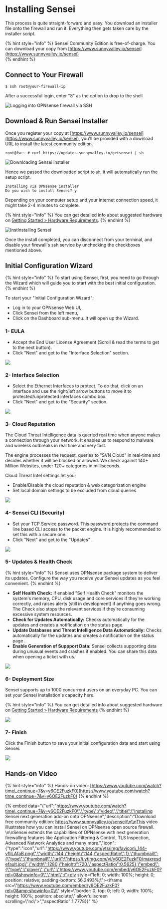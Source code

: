 # Installing Sensei

This process is quite straight-forward and easy. You download an installer file onto the firewall and run it. Everything then gets taken care by the installer script.

{% hint style="info" %}
Sensei Community Edition is free-of-charge. You can download your copy from [https://www.sunnyvalley.io/sensei](https://www.sunnyvalley.io/sensei)  
{% endhint %}

## Connect to Your Firewall

```text
$ ssh root@your-firewall-ip
```

After a successful login, enter "8" as the option to drop to the shell

![Logging into OPNsense firewall via SSH](../.gitbook/assets/opnsense-terminal-1.png)

## Download & Run Sensei Installer

Once you register your copy at [https://www.sunnyvalley.io/sensei](https://www.sunnyvalley.io/sensei), you'll be provided with a download URL to install the latest community edition.

```text
root@fw:~ # curl https://updates.sunnyvalley.io/getsensei | sh
```

![Downloading Sensei installer](../.gitbook/assets/opnsense-terminal-3-getsensei-1.png)

Hence we passed the downloaded script to `sh`, it will automatically run the setup script.

```text
Installing via OPNsense installer
Do you wish to install Sensei? y
```

Depending on your computer setup and your internet connection speed, it might take 2-4 minutes to complete.

{% hint style="info" %}
You can get detailed info about suggested hardware on [Getting Started &gt; Hardware Requirements​](getting-ready.md).
{% endhint %}

![InstInstalling Sensei](../.gitbook/assets/opnsense-terminal-3-getsensei-2.png)

Once the install completed, you can disconnect from your terminal, and disable your firewall's ssh service by unchecking the checkboxes mentioned above.

## Initial Configuration Wizard

{% hint style="info" %}
To start using Sensei, first, you need to go through the Wizard which will guide you to start with the best initial configuration.
{% endhint %}

To start your "Initial Configuration Wizard"; 

* Log in to your OPNsense Web UI,
* Click Sensei from the left menu,
* Click on the Dashboard sub-menu. It will open up the Wizard.

### 1- EULA

* Accept the End User License Agreement \(Scroll & read the terms to get to the next button\).
* Click "Next" and get to the "Interface Selection" section.

![](../.gitbook/assets/sensei-0-wizard-tab1-welcome-1.png)

### 2- Interface Selection

* Select the Ethernet Interfaces to protect. To do that, click on an interface and use the right/left arrow buttons to move it to protected/unprotected interfaces combo box.
* Click "Next" and get to the "Security" section.

![](../.gitbook/assets/sensei-0-wizard-tab2-interface-selection-2.png)

### 3- Cloud Reputation

The Cloud Threat Intelligence data is queried real time when anyone makes a connection through your network. It enables us to respond to malware and wireless outbreaks in real time and very fast.

The engine processes the request, queries to "SVN Cloud" in real-time and decides whether it will be blocked or allowed. We check against 140+ Million Websites, under 120+ categories in milliseconds.

Cloud Threat Intel settings let you;

* Enable/Disable the cloud reputation & web categorization engine
* Set local domain settings to be excluded from cloud queries

![](../.gitbook/assets/sensei-0-wizard-tab3-cloud-reputation-2.png)

### 4- Sensei CLI \(Security\)

* Set your TCP Service password. This password protects the command line based CLI access to the packet engine. It is highly recommended to set this with a secure one.
* Click "Next" and get to the "Updates" .

![](../.gitbook/assets/sensei-0-wizard-tab4-sensei-cli.png)

### 5- Updates & Health Check

{% hint style="info" %}
Sensei uses OPNsense package system to deliver its updates. Configure the way you receive your Sensei updates as you feel convenient.
{% endhint %}

* **Self Health Check:** If enabled "Self Health Check" monitors the system's memory, CPU, disk usage and core services if they're working correctly, and raises alerts \(still in development\) if anything goes wrong. The Check also stops the relevant services if they're consuming excessive system resources.
* **Check for Updates Automatically:** Checks automatically for the updates and creates a notification on the status page.
* **Update Databases and Threat Intelligence Data Automatically:** Checks automatically for the updates and creates a notification on the status page .
* **Enable Generation of Suppport Data:** Sensei collects supporting data during unusual events and crashes  if enabled. You can share this data when opening a ticket with us. 

![](../.gitbook/assets/sensei-0-wizard-tab5-updates-health-check.png)

### 6- Deployment Size

Sensei supports up to 1000 concurrent users on an everyday PC. You can set your Sensei installation's capacity here.

{% hint style="info" %}
You can get detailed info about suggested hardware on [Getting Started &gt; Hardware Requirements​](getting-ready.md)
{% endhint %}

![](../.gitbook/assets/sensei-0-wizard-tab6-deployment-size-1.png)

### 7- Finish

Click the Finish button to save your initial configuration data and start using Sensei.

![](../.gitbook/assets/sensei-0-wizard-tab7-finish-1.png)

## Hands-on Video

{% hint style="info" %}
Hands-on video: [https://www.youtube.com/watch?time\_continue=7&v=y6OE2FuzkF0](https://www.youtube.com/watch?time_continue=7&v=y6OE2FuzkF0)
{% endhint %}

{% embed data="{\"url\":\"https://www.youtube.com/watch?time\_continue=7&v=y6OE2FuzkF0​\",\"type\":\"video\",\"title\":\"Installing Sensei next generation add-on onto OPNsense\",\"description\":\"Download free community edition:  https://www.sunnyvalley.io/sensei\\n\\nThis video illustrates how you can install Sensei on OPNsense open source firewall. \\n\\nSensei extends the capabilities of OPNsense with next generation firewalling features like Application Filtering & Control, TLS Inspection, Advanced Network Analytics and many more.\",\"icon\":{\"type\":\"icon\",\"url\":\"https://www.youtube.com/yts/img/favicon\_144-vfliLAfaB.png\",\"width\":144,\"height\":144,\"aspectRatio\":1},\"thumbnail\":{\"type\":\"thumbnail\",\"url\":\"https://i.ytimg.com/vi/y6OE2FuzkF0/maxresdefault.jpg\",\"width\":1280,\"height\":720,\"aspectRatio\":0.5625},\"embed\":{\"type\":\"player\",\"url\":\"https://www.youtube.com/embed/y6OE2FuzkF0?rel=0&showinfo=0\",\"html\":\"<div style=\\\"left: 0; width: 100%; height: 0; position: relative; padding-bottom: 56.2493%;\\\"><iframe src=\\\"https://www.youtube.com/embed/y6OE2FuzkF0?rel=0&amp;showinfo=0\\\" style=\\\"border: 0; top: 0; left: 0; width: 100%; height: 100%; position: absolute;\\\" allowfullscreen scrolling=\\\"no\\\"></iframe></div>\",\"aspectRatio\":1.7778}}" %}

